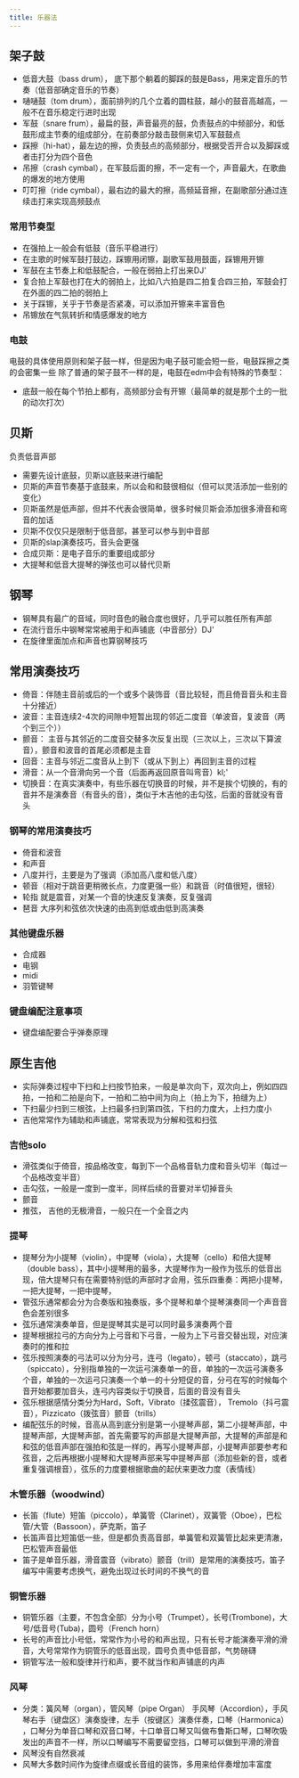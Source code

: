 ```yaml
---
title: 乐器法
---
```




## 架子鼓

- 低音大鼓（bass drum）， 底下那个躺着的脚踩的鼓是Bass，用来定音乐的节奏（低音部确定音乐的节奏）
- 嗵嗵鼓（tom drum），面前排列的几个立着的圆柱鼓，越小的鼓音高越高，一般不在音乐稳定行进时出现
- 军鼓（snare frum），最扁的鼓，声音最亮的鼓，负责鼓点的中频部分，和低鼓形成主节奏的组成部分，在前奏部分敲击鼓侧来切入军鼓鼓点
- 踩擦（hi-hat），最左边的擦，负责鼓点的高频部分，根据受否开合以及脚踩或者击打分为四个音色
- 吊擦（crash cymbal），在军鼓后面的擦，不一定有一个，声音最大，在歌曲的爆发的地方使用
- 叮叮擦（ride cymbal），最右边的最大的擦，高频延音擦，在副歌部分通过连续击打来实现高频鼓点

### 常用节奏型
- 在强拍上一般会有低鼓（音乐平稳进行）
- 在主歌的时候军鼓打鼓边，踩镲用闭镲，副歌军鼓用鼓面，踩镲用开镲
- 军鼓在主节奏上和低鼓配合，一般在弱拍上打出来DJ'
- 复合拍上军鼓也打在大的弱拍上，比如八六拍是四二拍复合四三拍，军鼓会打在外面的四二拍的弱拍上
- 关于踩镲，关乎于节奏是否紧凑，可以添加开镲来丰富音色
- 吊镲放在气氛转折和情感爆发的地方

### 电鼓
电鼓的具体使用原则和架子鼓一样，但是因为电子鼓可能会短一些，电鼓踩擦之类的会密集一些
除了普通的架子鼓不一样的是，电鼓在edm中会有特殊的节奏型：
- 底鼓一般在每个节拍上都有，高频部分会有开镲（最简单的就是那个土的一批的动次打次）

## 贝斯
负责低音声部
- 需要先设计底鼓，贝斯以底鼓来进行编配
- 贝斯的声音节奏基于底鼓来，所以会和和鼓很相似（但可以灵活添加一些别的变化）
- 贝斯虽然是低声部，但并不代表会很简单，很多时候贝斯会添加很多滑音和弯音的加话
- 贝斯不仅仅只是限制于低音部，甚至可以参与到中音部
- 贝斯的slap演奏技巧，音头会更强
- 合成贝斯：是电子音乐的重要组成部分
- 大提琴和低音大提琴的弹弦也可以替代贝斯


## 钢琴
- 钢琴具有最广的音域，同时音色的融合度也很好，几乎可以胜任所有声部
- 在流行音乐中钢琴常常被用于和声铺底（中音部分）DJ'
- 在旋律里面加点和声音也算钢琴技巧

## 常用演奏技巧
- 倚音：伴随主音前或后的一个或多个装饰音（音比较轻，而且倚音音头和主音十分接近）
- 波音：主音连续2-4次的间隙中短暂出现的邻近二度音（单波音，复波音（两个到三个））
- 颤音： 主音与其邻近的二度音交替多次反复出现（三次以上，三次以下算波音），颤音和波音的首尾必须都是主音
- 回音：主音与邻近二度音从上到下（或从下到上）再回到主音的过程
- 滑音：从一个音滑向另一个音（后面再返回原音叫弯音）kl;'
- 切换音：在真实演奏中，有些乐器在切换音的时候，并不是挨个切换的，有的音并不是演奏音（有音头的音），类似于木吉他的击勾弦，后面的音就没有音头

### 钢琴的常用演奏技巧
- 倚音和波音
- 和声音 
- 八度并行，主要是为了强调（添加高八度和低八度）
- 顿音（相对于跳音更稍微长点，力度更强一些）和跳音（时值很短，很轻）
- 轮指 就是震音，对某一个音的快速反复演奏，反复强调
- 琶音 大序列和弦依次快速的由高到低或由低到高演奏

### 其他键盘乐器
- 合成器
- 电钢
- midi
- 羽管键琴

### 键盘编配注意事项
- 键盘编配要合乎弹奏原理

## 原生吉他
- 实际弹奏过程中下扫和上扫按节拍来，一般是单次向下，双次向上，例如四四拍，一拍和二拍是向下，一拍和二拍中间为向上（拍上为下，拍缝为上）
- 下扫最少扫到三根弦，上扫最多扫到第四弦，下扫的力度大，上扫力度小
- 吉他常常作为辅助和声铺底，常常表现为分解和弦和扫弦

### 吉他solo
- 滑弦类似于倚音，按品格改变，每到下一个品格音轨力度和音头切半（每过一个品格改变半音）
- 击勾弦，一般是一度到一度半，同样后续的音要对半切掉音头
- 颤音
- 推弦， 吉他的无极滑音，一般只在一个全音之内

### 提琴
- 提琴分为小提琴（violin），中提琴（viola），大提琴（cello）和倍大提琴（double bass），其中小提琴用的最多，大提琴作为一般作为弦乐的低音出现，倍大提琴只有在需要特别低的声部时才会用，弦乐四重奏：两把小提琴，一把大提琴，一把中提琴，
- 管弦乐通常都会分为合奏版和独奏版，多个提琴和单个提琴演奏同一个声音音色会差别很多
-  弦乐通常演奏单音，但是提琴其实是可以同时最多演奏两个音
-  提琴根据拉弓的方向分为上弓音和下弓音，一般为上下弓音交替出现，对应演奏时的推和拉
-  弦乐按照演奏的弓法可以分为分弓，连弓（legato），顿弓（staccato），跳弓（spiccato），分别指单独的一次运弓演奏单一的音，单独的一次运弓演奏多个音，单独的一次运弓只演奏一个单一的十分短促的音，分弓在写的时候每个音开始都要加音头，连弓内容类似于切换音，后面的音没有音头
-  弦乐根据感情分类分为Hard，Soft，Vibrato（揉弦震音）， Tremolo（抖弓震音），Pizzicato（拨弦音）颤音（trills）
-  编配弦乐的时候，音高从高到底分别是第一小提琴声部，第二小提琴声部，中提琴声部，大提琴声部，首先需要写的声部是大提琴声部，大提琴的声部是和和弦的低音声部在强拍和弦是一样的，再写小提琴声部，小提琴声部要参考和弦音，之后再根据小提琴和大提琴声部来写中提琴声部（添加些新的音，或者重复强调根音），弦乐的力度要根据歌曲的起伏来更改力度（表情线）

### 木管乐器（woodwind）
- 长笛（flute）短笛（piccolo），单簧管（Clarinet），双簧管（Oboe），巴松管/大管（Bassoon），萨克斯，笛子
- 长笛声音比短笛低一些，但是都负责高音部，单簧管和双簧管比起来更清澈，巴松管声音最低
- 笛子是单音乐器，滑音震音（vibrato）颤音（trill）是常用的演奏技巧，笛子编写中需要考虑换气，避免出现过长时间的不换气的音

### 铜管乐器
- 铜管乐器（主要，不包含全部）分为小号（Trumpet），长号(Trombone)，大号/低音号(Tuba)，圆号（French horn）
- 长号的声音比小号低，常常作为小号的和声出现，只有长号才能演奏平滑的滑音，大号常常作为铜管乐的低音出现，圆号负责中低音部，气势磅礴
- 铜管写法一般和旋律并行和声，要不就当作和声铺底的内声

### 风琴
- 分类：簧风琴（organ），管风琴（pipe Organ） 手风琴（Accordion），手风琴右手（键盘区）演奏旋律，左手（按键区）演奏伴奏，口琴（Harmonica）
，口琴分为单音口琴和双音口琴，十口单音口琴又叫做布鲁斯口琴，口琴吹吸发出的声音不一样，所以口琴编写不需要留空挡，口琴可以做到平滑的滑音
-  风琴没有自然衰减
- 风琴大多数时间作为旋律点缀或长音组的装饰，多用来给伴奏增加丰富度